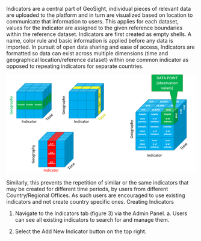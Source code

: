 Indicators are a central part of GeoSight, individual pieces of relevant data are uploaded to the platform and in turn are visualized based on location to communicate that information to users. This applies for each dataset, values for the indicator are assigned to the given reference boundaries within the reference dataset.
Indicators are first created as empty shells. A name, color rule and basic information is applied before any data is imported. In pursuit of open data sharing and ease of access, Indicators are formatted so data can exist across multiple dimensions (time and geographical location/reference dataset) within one common indicator as opposed to repeating indicators for separate countries.

![A three dimensional 3 by 3 data cube. Geography is shown as the height. Indicators are the length and time is the width. Each unit is considered an observation where the three meet.](img/datacube.png)

Similarly, this prevents the repetition of similar or the same indicators that may be created for different time periods, by users from different Country/Regional Offices. As such users are encouraged to use existing indicators and not create country specific ones. 
Creating Indicators
1.	Navigate to the Indicators tab (figure 3) via the Admin Panel. 
a.	Users can see all existing indicators to search for and manage them. 

2.	Select the Add New Indicator button on the top right.
